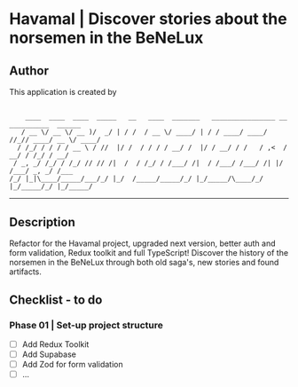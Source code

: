 # Havamal | Discover stories about the norsemen in the BeNeLux

## Author

This application is created by

## <!-- language: lang-none -->

```
    ____  ____  ____  _____   __   ____  _______   ________________ __ __________  ______
   / __ \/ __ \/ __ )/  _/ | / /  / __ \/ ____/ | / / ____/ ____/ //_// ____/ __ \/ ____/
  / /_/ / / / / __ \ / //  |/ /  / / / / __/ /  |/ / __/ / /   / ,<  / __/ / /_/ / __/
 / _, _/ /_/ / /_/ // // /|  /  / /_/ / /___/ /|  / /___/ /___/ /| |/ /___/ _, _/ /___
/_/ |_|\____/_____/___/_/ |_/  /_____/_____/_/ |_/_____/\____/_/ |_/_____/_/ |_/_____/
```

---

## Description

Refactor for the Havamal project, upgraded next version, better auth and form validation, Redux toolkit and full TypeScript! Discover the history of the norsemen in the BeNeLux through both old saga's, new stories and found artifacts.

## Checklist - to do

### Phase 01 | Set-up project structure

-   [ ] Add Redux Toolkit
-   [ ] Add Supabase
-   [ ] Add Zod for form validation
-   [ ] ...
